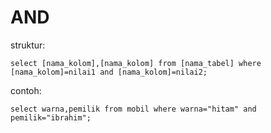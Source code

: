 # AND

struktur:
```mysql
select [nama_kolom],[nama_kolom] from [nama_tabel] where [nama_kolom]=nilai1 and [nama_kolom]=nilai2;
```
 
 contoh:
 ```mysql
 select warna,pemilik from mobil where warna="hitam" and pemilik="ibrahim";
```


